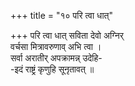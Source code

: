 +++
title = "१० परि त्वा धात्"

+++
परि त्वा धात् सविता देवो अग्निर्  
वर्चसा मित्रावरुणाव् अभि त्वा ।  
सर्वा अरातीर् अपक्रामन्न् उदेहि-  
-इदं राष्ट्रं कृणुहि सूनृतावत् ॥